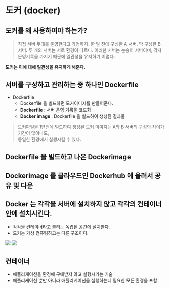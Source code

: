 # 도커 (docker)

## 도커를 왜 사용하여야 하는가?
> 직접 서버 두대를 운영한다고 가정하자. 한 달 전에 구성한 A 서버, 막 구성한 B 서버. 두 개의 서버는 서로 환경이 다르다. 이러한 서버는 눈송이 서버이며, 각자 운영기록을 가지기 때문에 일관성을 유지하기 어렵다.   

__도커는 이에 대해 일관성을 유지하게 해준다.__

## 서버를 구성하고 관리하는 중 하나인 Dockerfile
* Dockerfile
  * Dockerfile 을 빌드하면 도커이미지를 만들어준다.
  * __Dockerfile__ : 서버 운영 기록을 코드화
  * __Docker image__ : Dockerfile 을 빌드하여 생성된 결과물
> 도커파일을 1년전에 빌드하여 생성된 도커 이미지는 A와 B 서버의 구성의 차이가 기간이 많이나도,   
> 동일한 환경에서 실행시킬 수 있다.

## Dockerfile 을 빌드하고 나온 Dockerimage

## Dockerimage 를 클라우드인 Dockerhub 에 올려서 공유 및 다운

## Docker 는 각각을 서버에 설치하지 않고 각각의 컨테이너 안에 설치시킨다.
* 각각을 컨테이너라고 불리는 독립된 공간에 설치한다.
* 도커는 가상 컴퓨팅하고는 다른 구조이다.

![](https://vmarena.com/wp-content/uploads/2018/08/DOCK02.png)
![](https://geekflare.com/wp-content/uploads/2019/09/traditional-vs-new-gen.png)

## 컨테이너
* 애플리케이션을 환경에 구애받지 않고 실행시키는 기술
* 애플리케이션 뿐만 아니라 애플리케이션을 실행하는데 필요한 모든 환경을 포함
